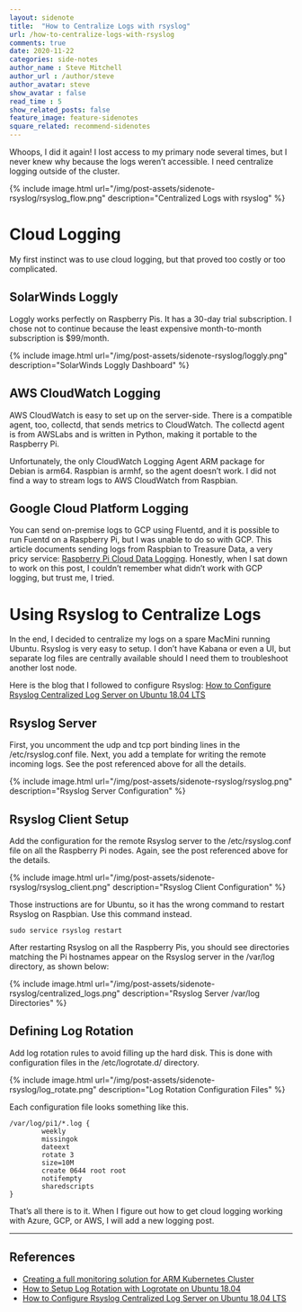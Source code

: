 ```yaml
---
layout: sidenote
title:  "How to Centralize Logs with rsyslog"
url: /how-to-centralize-logs-with-rsyslog
comments: true
date: 2020-11-22
categories: side-notes
author_name : Steve Mitchell
author_url : /author/steve
author_avatar: steve
show_avatar : false
read_time : 5
show_related_posts: false
feature_image: feature-sidenotes
square_related: recommend-sidenotes
---
```

Whoops, I did it again! I lost access to my primary node several times, but I never knew why because the logs weren’t accessible. I need centralize logging outside of the cluster. 

{% include image.html url="/img/post-assets/sidenote-rsyslog/rsyslog_flow.png" description="Centralized Logs with rsyslog" %}

# Cloud Logging
My first instinct was to use cloud logging, but that proved too costly or too complicated.

## SolarWinds Loggly

Loggly works perfectly on Raspberry Pis. It has a 30-day trial subscription. I chose not to continue because the least expensive month-to-month subscription is $99/month.

{% include image.html url="/img/post-assets/sidenote-rsyslog/loggly.png" description="SolarWinds Loggly Dashboard" %}

## AWS CloudWatch Logging
AWS CloudWatch is easy to set up on the server-side. There is a compatible agent, too, collectd, that sends metrics to CloudWatch. The collectd agent is from AWSLabs and is written in Python, making it portable to the Raspberry Pi. 

Unfortunately, the only CloudWatch Logging Agent ARM package for Debian is arm64. Raspbian is armhf, so the agent doesn’t work. I did not find a way to stream logs to AWS CloudWatch from Raspbian.

## Google Cloud Platform Logging
You can send on-premise logs to GCP using Fluentd, and it is possible to run Fuentd on a Raspberry Pi, but I was unable to do so with GCP. This article documents sending logs from Raspbian to Treasure Data, a very pricy service:  <a href="https://docs.fluentd.org/v/0.12/articles/raspberrypi-cloud-data-logger">Raspberry Pi Cloud Data Logging</a>. Honestly, when I sat down to work on this post, I couldn’t remember what didn’t work with GCP logging, but trust me, I tried.

# Using Rsyslog to Centralize Logs
In the end, I decided to centralize my logs on a spare MacMini running Ubuntu. Rsyslog is very easy to setup. I don’t have Kabana or even a UI, but separate log files are centrally available should I need them to troubleshoot another lost node.

Here is the blog that I followed to configure Rsyslog: <a href="https://computingforgeeks.com/how-to-configure-rsyslog-centralized-log-server-on-ubuntu-18-04-lts/">How to Configure Rsyslog Centralized Log Server on Ubuntu 18.04 LTS</a>

## Rsyslog Server
   
First, you uncomment the udp and tcp port binding lines in the /etc/rsyslog.conf file. Next, you add a template for writing the remote incoming logs. See the post referenced above for all the details.

{% include image.html url="/img/post-assets/sidenote-rsyslog/rsyslog.png" description="Rsyslog Server Configuration" %}

## Rsyslog Client Setup
   
Add the configuration for the remote Rsyslog server to the /etc/rsyslog.conf file on all the Raspberry Pi nodes. Again, see the post referenced above for the details.

{% include image.html url="/img/post-assets/sidenote-rsyslog/rsyslog_client.png" description="Rsyslog Client Configuration" %}

Those instructions are for Ubuntu, so it has the wrong command to restart Rsyslog on Raspbian. Use this command instead.

```shell 
sudo service rsyslog restart
```

After restarting Rsyslog on all the Raspberry Pis, you should see directories matching the Pi hostnames appear on the Rsyslog server in the /var/log directory, as shown below:

{% include image.html url="/img/post-assets/sidenote-rsyslog/centralized_logs.png" description="Rsyslog Server /var/log Directories" %}

## Defining Log Rotation
Add log rotation rules to avoid filling up the hard disk. This is done with configuration files in the /etc/logrotate.d/ directory.

{% include image.html url="/img/post-assets/sidenote-rsyslog/log_rotate.png" description="Log Rotation Configuration Files" %}

Each configuration file looks something like this.

```shell
/var/log/pi1/*.log {
        weekly
        missingok
        dateext
        rotate 3
        size=10M
        create 0644 root root
        notifempty
        sharedscripts
}
```
That’s all there is to it. When I figure out how to get cloud logging working with Azure, GCP, or AWS, I will add a new logging post.

----
## References
* <a href="https://itnext.io/creating-a-full-monitoring-solution-for-arm-kubernetes-cluster-53b3671186cb">Creating a full monitoring solution for ARM Kubernetes Cluster</a>
* <a href="https://linoxide.com/linux-how-to/setup-log-rotation-logrotate-ubuntu/">How to Setup Log Rotation with Logrotate on Ubuntu 18.04</a>
* <a href="https://computingforgeeks.com/how-to-configure-rsyslog-centralized-log-server-on-ubuntu-18-04-lts/">How to Configure Rsyslog Centralized Log Server on Ubuntu 18.04 LTS</a>

